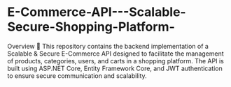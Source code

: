 # E-Commerce-API---Scalable-Secure-Shopping-Platform-
Overview 📝 This repository contains the backend implementation of a Scalable &amp; Secure E-Commerce API designed to facilitate the management of products, categories, users, and carts in a shopping platform. The API is built using ASP.NET Core, Entity Framework Core, and JWT authentication to ensure secure communication and scalability.
